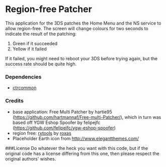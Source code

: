 Region-free Patcher
==================================

This application for the 3DS patches the Home Menu and the NS service to allow region-free.
The screen will change colours for two seconds to indicate the result of the patching:
1. Green if it succeeded
2. Yellow if it failed

If it failed, you might need to reboot your 3DS before trying again, but the success rate should be quite high.

### Dependencies

* [ctrcommon](https://github.com/Steveice10/ctrcommon) 


### Credits
* base application: Free Multi Patcher by hartie95 (https://github.com/hartmannaf/Free-multi-Patcher/), which in turn was based off YGW Eshop Spoofer by felipejfc (https://github.com/felipejfc/ygw-eshop-spoofer)
* region free:		[rxtools](https://github.com/roxas75/rxTools) by [roxas](https://github.com/roxas75/rxTools)
* Placeholder Earth icon from http://www.elegantthemes.com/

###License
Do whatever the heck you want with this code, but if the original code has a license differing from this one, then please respect the original authors' wishes.

